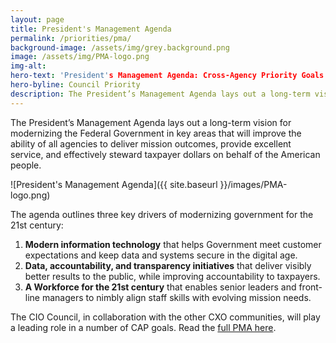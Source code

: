 ```yaml
---
layout: page
title: President's Management Agenda
permalink: /priorities/pma/
background-image: /assets/img/grey.background.png
image: /assets/img/PMA-logo.png
img-alt:
hero-text: 'President's Management Agenda: Cross-Agency Priority Goals'
hero-byline: Council Priority
description: The President’s Management Agenda lays out a long-term vision for modernizing the Federal Government in key areas that will improve the ability of all agencies to deliver mission outcomes, provide excellent service, and effectively steward taxpayer dollars on behalf of the American people.
---
```


The President’s Management Agenda lays out a long-term vision for modernizing the Federal Government in key areas that will improve the ability of all agencies to deliver mission outcomes, provide excellent service, and effectively steward taxpayer dollars on behalf of the American people.

![President's Management Agenda]({{ site.baseurl }}/images/PMA-logo.png)

The agenda outlines three key drivers of modernizing government for the 21st century:

1. **Modern information technology** that helps Government meet customer expectations and keep data and systems secure in the digital age.
2. **Data, accountability, and transparency initiatives** that deliver visibly better results to the public, while improving accountability to taxpayers.
3. **A Workforce for the 21st century** that enables senior leaders and front-line managers to nimbly align staff skills with evolving mission needs.  

The CIO Council, in collaboration with the other CXO communities, will play a leading role in a number of CAP goals. Read the [full PMA here](https://www.performance.gov/PMA/PMA.html).

